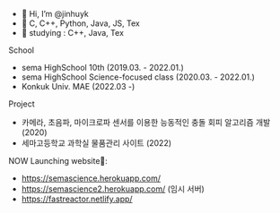 - 👋 Hi, I’m @jinhuyk
- 👀 C, C++, Python, Java, JS, Tex
- 🌱 studying : C++, Java, Tex

School
- sema HighSchool 10th (2019.03. - 2022.01.)
- sema HighSchool Science-focused class (2020.03. - 2022.01.)
- Konkuk Univ. MAE (2022.03 -)

Project
- 카메라, 초음파, 마이크로파 센서를 이용한 능동적인 충돌 회피 알고리즘 개발(2020)
- 세마고등학교 과학실 물품관리 사이트 (2022)

NOW Launching website📖: 
- https://semascience.herokuapp.com/
- https://semascience2.herokuapp.com/ (임시 서버)
- https://fastreactor.netlify.app/



